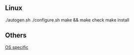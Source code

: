 Linux
-----

./autogen.sh
./configure.sh
make && make check
make install

Others
------
[OS specific](https://github.com/zeromq/zyre/tree/master/builds/)